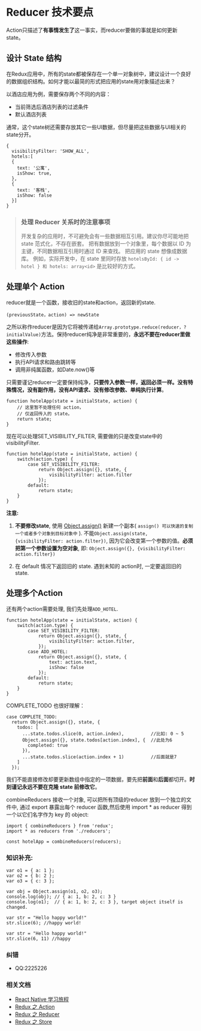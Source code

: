 # Reducer 技术要点

Action只描述了**有事情发生了**这一事实，而reducer要做的事就是如何更新state。

## 设计 State 结构
在Redux应用中，所有的state都被保存在一个单一对象树中，建议设计一个良好的数据组织结构。如何才能以最简的形式把应用的state用对象描述出来？

以酒店应用为例，需要保存两个不同的内容：
* 当前筛选后酒店列表的过滤条件
* 默认酒店列表

通常，这个state树还需要存放其它一些UI数据，但尽量把这些数据与UI相关的state分开。

<pre><code>{
  visibilityFilter: 'SHOW_ALL',
  hotels:[
  {
    text: '公寓',
    isShow: true,
  },
  {
    text: '客栈',
    isShow: false
  }]
}
</code></pre>

> ### 处理 Reducer 关系时的注意事项
> 开发复杂的应用时，不可避免会有一些数据相互引用。建议你尽可能地把 state 范式化，不存在嵌套。
> 把有数据放到一个对象里，每个数据以 ID 为主键，不同数据相互引用时通过 ID 来查找。
> 把应用的 state 想像成数据库。
> 例如，实际开发中，在 state 里同时存放 `hotelsById: { id -> hotel } 和 hotels: array<id>` 是比较好的方式。

## 处理单个 Action
reducer就是一个函数，接收旧的state和action，返回新的state.

`(previousState，action) => newState`

之所以称作reducer是因为它将被传递给`Array.prototype.reduce(reducer，?initialValue)`方法。保持reducer纯净是非常重要的，**永远不要在reducer里做这些操作**:
* 修改传入参数
* 执行API请求和路由跳转等
* 调用非纯属函数，如Date.now()等

只需要谨记reducer一定要保持纯净，**只要传入参数一样，返回必须一样。没有特殊情况，没有副作用，没有API请求、没有修改参数、单纯执行计算**。

<pre><code>function hotelApp(state = initialState, action) {
    // 这里暂不处理任何 action，
    // 仅返回传入的 state。
    return state;
}
</code></pre>

现在可以处理SET_VISIBILITY_FILTER, 需要做的只是改变state中的visibilityFilter.
<pre><code>function hotelApp(state = initialState, action) {
    switch(action.type) {
        case SET_VISIBILITY_FILTER:
            return Object.assign({}, state, {
                visibilityFilter: action.filter
            });
        default:
            return state;
    }
}
</code></pre>

**注意:**

1. **不要修改state**, 使用 [Object.assign()](https://cnodejs.org/topic/56c49662db16d3343df34b13) 新建一个副本( `assign() 可以快速的复制一个或者多个对象到目标对象中` ). 不能`Object.assign(state, {visibilityFilter: action.filter})`, 因为它会改变第一个参数的值。**必须把第一个参数设置为空对象**, 即: `Object.assign({}, {visibilityFilter: action.filter})`

2. 在 default 情况下返回旧的 state. 遇到未知的 action时, 一定要返回旧的state.

## 处理多个Action
还有两个action需要处理, 我们先处理`ADD_HOTEL`.
<pre><code>function hotelApp(state = initialState, action) {
    switch(action.type) {
        case SET_VISIBILITY_FILTER:
            return Object.assign({}, state, {
                visibilityFilter: action.filter,
            });
        case ADD_HOTEL:
            return Object.assign({}, state, {
                text: action.text,
                isShow: false
            });
        default:
            return state;
    }
}
</code></pre>

COMPLETE_TODO 也很好理解：
<pre><code>case COMPLETE_TODO:
  return Object.assign({}, state, {
    todos: [
      ...state.todos.slice(0, action.index),          //比如: 0 ~ 5
      Object.assign({}, state.todos[action.index], {  //此处为6
        completed: true
      }),
      ...state.todos.slice(action.index + 1)          //后面就是7
    ]
  });
</code></pre>
我们不能直接修改却要更新数组中指定的一项数据，要先把**前面**和**后面**都切开。**时刻谨记永远不要在克隆 state 前修改它**。

combineReducers 接收一个对象, 可以把所有顶级的reducer 放到一个独立的文件中, 通过 export 暴露出每个 reducer 函数,然后使用 import * as reducer 得到一个以它们名字作为 key 的 object:
<pre><code>import { combineReducers } from 'redux';
import * as reducers from './reducers';

const hotelApp = combineReducers(reducers);
</code></pre>

### 知识补充:
<pre><code>var o1 = { a: 1 };
var o2 = { b: 2 };
var o3 = { c: 3 };

var obj = Object.assign(o1, o2, o3);
console.log(obj); // { a: 1, b: 2, c: 3 }
console.log(o1);  // { a: 1, b: 2, c: 3 }, target object itself is changed.
</code></pre>

<pre><code>var str = "Hello happy world!"
str.slice(6); //happy world!

var str = "Hello happy world!"
str.slice(6, 11) //happy
</code></pre>


### 纠错
- QQ:2225226

### 相关文档
* [React Native 学习旅程](https://github.com/Kennytian/learning-react-native/blob/master/README.md)
* [Redux 之 Action](https://github.com/Kennytian/learning-react-native/blob/master/redux/action.md)
* [Redux 之 Reducer](https://github.com/Kennytian/learning-react-native/blob/master/redux/reducer.md)
* [Redux 之 Store](https://github.com/Kennytian/learning-react-native/blob/master/redux/store.md)
